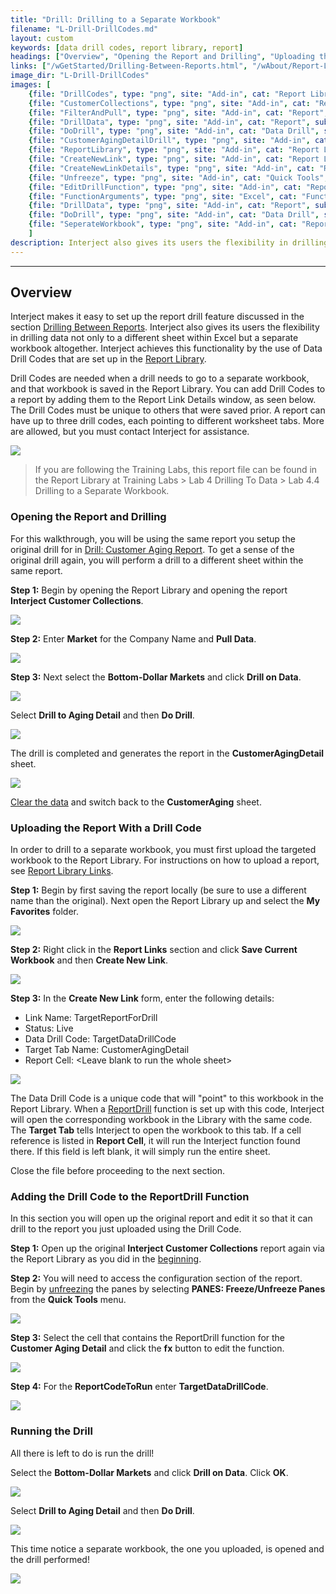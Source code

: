 ```yaml
---
title: "Drill: Drilling to a Separate Workbook"
filename: "L-Drill-DrillCodes.md"
layout: custom
keywords: [data drill codes, report library, report]
headings: ["Overview", "Opening the Report and Drilling", "Uploading the Report With a Drill Code", "Adding the Drill Code to the ReportDrill Function", "Running the Drill"]
links: ["/wGetStarted/Drilling-Between-Reports.html", "/wAbout/Report-Library-Basics.html", "/wGetStarted/L-Drill-CustomerAging.html", "/wGetStarted/INTERJECT-Ribbon-Menu-Items.html#pull-data", "/wAbout/ReportLibraryLinks.html", "/wIndex/ReportDrill.html", "#opening-the-report-and-drilling", "/wIndex/QuickTools-Panes.html#freezeunfreeze-panes"]
image_dir: "L-Drill-DrillCodes"
images: [
	{file: "DrillCodes", type: "png", site: "Add-in", cat: "Report Library", sub: "Details", report: "", ribbon: "", config: ""}, 
	{file: "CustomerCollections", type: "png", site: "Add-in", cat: "Report Library", sub: "", report: "Interject Customer Collections", ribbon: "", config: ""}, 
	{file: "FilterAndPull", type: "png", site: "Add-in", cat: "Report", sub: "", report: "Customer Aging Summary", ribbon: "Advanced", config: ""}, 
	{file: "DrillData", type: "png", site: "Add-in", cat: "Report", sub: "", report: "Customer Aging Summary", ribbon: "Advanced", config: ""}, 
	{file: "DoDrill", type: "png", site: "Add-in", cat: "Data Drill", sub: "", report: "", ribbon: "", config: ""}, 
	{file: "CustomerAgingDetailDrill", type: "png", site: "Add-in", cat: "Report", sub: "", report: "Customer Aging Detail", ribbon: "Advanced", config: ""}, 
	{file: "ReportLibrary", type: "png", site: "Add-in", cat: "Report Library", sub: "", report: "", ribbon: "Advanced", config: ""}, 
	{file: "CreateNewLink", type: "png", site: "Add-in", cat: "Report Library", sub: "Right Click Menu", report: "", ribbon: "", config: ""}, 
	{file: "CreateNewLinkDetails", type: "png", site: "Add-in", cat: "Report Library", sub: "Details", report: "", ribbon: "", config: ""}, 
	{file: "Unfreeze", type: "png", site: "Add-in", cat: "Quick Tools", sub: "", report: "Customer Aging Summary", ribbon: "Advanced", config: ""}, 
	{file: "EditDrillFunction", type: "png", site: "Add-in", cat: "Report", sub: "", report: "Customer Aging Summary", ribbon: "", config: "Yes"}, 
	{file: "FunctionArguments", type: "png", site: "Excel", cat: "Function Wizard", sub: "", report: "", ribbon: "", config: ""}, 
	{file: "DrillData", type: "png", site: "Add-in", cat: "Report", sub: "", report: "Customer Aging Summary", ribbon: "Advanced", config: ""}, 
	{file: "DoDrill", type: "png", site: "Add-in", cat: "Data Drill", sub: "", report: "", ribbon: "", config: ""}, 
	{file: "SeperateWorkbook", type: "png", site: "Add-in", cat: "Report", sub: "", report: "Customer Aging Detail", ribbon: "", config: "Yes"}
	]
description: Interject also gives its users the flexibility in drilling data not only to a different sheet within Excel but a separate workbook altogether. 
---
```

* * *

## Overview

Interject makes it easy to set up the report drill feature discussed in the section [Drilling Between Reports](/wGetStarted/Drilling-Between-Reports.html). Interject also gives its users the flexibility in drilling data not only to a different sheet within Excel but a separate workbook altogether. Interject achieves this functionality by the use of Data Drill Codes that are set up in the [Report Library](/wAbout/Report-Library-Basics.html). 

Drill Codes are needed when a drill needs to go to a separate workbook, and that workbook is saved in the Report Library. You can add Drill Codes to a report by adding them to the Report Link Details window, as seen below. The Drill Codes must be unique to others that were saved prior. A report can have up to three drill codes, each pointing to different worksheet tabs. More are allowed, but you must contact Interject for assistance.

![](/images/L-Drill-DrillCodes/DrillCodes.png)
<br>

<blockquote class=lab_info>
If you are following the Training Labs, this report file can be found in the Report Library at Training Labs > Lab 4 Drilling To Data > Lab 4.4 Drilling to a Separate Workbook.
</blockquote>

### Opening the Report and Drilling

For this walkthrough, you will be using the same report you setup the original drill for in [Drill: Customer Aging Report](/wGetStarted/L-Drill-CustomerAging.html). To get a sense of the original drill again, you will perform a drill to a different sheet within the same report.

**Step 1:** Begin by opening the Report Library and opening the report **Interject Customer Collections**.

![](/images/L-Drill-DrillCodes/CustomerCollections.png)
<br>

**Step 2:** Enter **Market** for the Company Name and **Pull Data**.

![](/images/L-Drill-DrillCodes/FilterAndPull.png)
<br>

**Step 3:** Next select the **Bottom-Dollar Markets** and click **Drill on Data**.

![](/images/L-Drill-DrillCodes/DrillData.png)
<br>

Select **Drill to Aging Detail** and then **Do Drill**.

![](/images/L-Drill-DrillCodes/DoDrill.png)
<br>

The drill is completed and generates the report in the **CustomerAgingDetail** sheet.

![](/images/L-Drill-DrillCodes/CustomerAgingDetailDrill.png)
<br>

[Clear the data](/wGetStarted/INTERJECT-Ribbon-Menu-Items.html#pull-data) and switch back to the **CustomerAging** sheet.

### Uploading the Report With a Drill Code

In order to drill to a separate workbook, you must first upload the targeted workbook to the Report Library. For instructions on how to upload a report, see [Report Library Links](/wAbout/ReportLibraryLinks.html).

**Step 1:** Begin by first saving the report locally (be sure to use a different name than the original). Next open the Report Library up and select the **My Favorites** folder.

![](/images/L-Drill-DrillCodes/ReportLibrary.png)
<br>

**Step 2:** Right click in the **Report Links** section and click **Save Current Workbook** and then **Create New Link**.

![](/images/L-Drill-DrillCodes/CreateNewLink.png)
<br>

**Step 3:** In the **Create New Link** form, enter the following details:

* Link Name: TargetReportForDrill
* Status: Live
* Data Drill Code: TargetDataDrillCode
* Target Tab Name: CustomerAgingDetail
* Report Cell: \<Leave blank to run the whole sheet\>

![](/images/L-Drill-DrillCodes/CreateNewLinkDetails.png)
<br>

The Data Drill Code is a unique code that will "point" to this workbook in the Report Library. When a [ReportDrill](/wIndex/ReportDrill.html) function is set up with this code, Interject will open the corresponding workbook in the Library with the same code. The **Target Tab** tells Interject to open the workbook to this tab. If a cell reference is listed in **Report Cell**, it will run the Interject function found there. If this field is left blank, it will simply run the entire sheet.

Close the file before proceeding to the next section.

### Adding the Drill Code to the ReportDrill Function

In this section you will open up the original report and edit it so that it can drill to the report you just uploaded using the Drill Code.

**Step 1:** Open up the original **Interject Customer Collections** report again via the Report Library as you did in the [beginning](#opening-the-report-and-drilling).

**Step 2:** You will need to access the configuration section of the report. Begin by [unfreezing](/wIndex/QuickTools-Panes.html#freezeunfreeze-panes) the panes by selecting **PANES: Freeze/Unfreeze Panes** from the **Quick Tools** menu.

![](/images/L-Drill-DrillCodes/Unfreeze.png)
<br>

**Step 3:** Select the cell that contains the ReportDrill function for the **Customer Aging Detail** and click the **fx** button to edit the function.

![](/images/L-Drill-DrillCodes/EditDrillFunction.png)
<br>

**Step 4:** For the **ReportCodeToRun** enter **TargetDataDrillCode**.

![](/images/L-Drill-DrillCodes/FunctionArguments.png)
<br>

### Running the Drill

All there is left to do is run the drill!

Select the **Bottom-Dollar Markets** and click **Drill on Data**. Click **OK**.

![](/images/L-Drill-DrillCodes/DrillData.png)
<br>

Select **Drill to Aging Detail** and then **Do Drill**.

![](/images/L-Drill-DrillCodes/DoDrill.png)
<br>

This time notice a separate workbook, the one you uploaded, is opened and the drill performed!

![](/images/L-Drill-DrillCodes/SeperateWorkbook.png)
<br>


